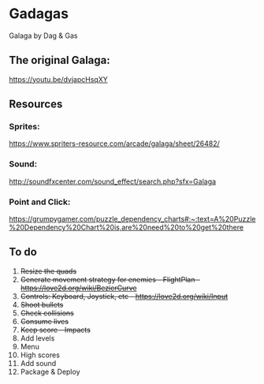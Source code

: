 # Gadagas
Galaga by Dag &amp; Gas

## The original Galaga:
https://youtu.be/dvjapcHsqXY

## Resources
### Sprites:
https://www.spriters-resource.com/arcade/galaga/sheet/26482/
### Sound:
http://soundfxcenter.com/sound_effect/search.php?sfx=Galaga
### Point and Click:
https://grumpygamer.com/puzzle_dependency_charts#:~:text=A%20Puzzle%20Dependency%20Chart%20is,are%20need%20to%20get%20there

## To do
1. ~~Resize the quads~~
2. ~~Generate movement strategy for enemies - FlightPlan - https://love2d.org/wiki/BezierCurve~~
3. ~~Controls: Keyboard, Joystick, etc - https://love2d.org/wiki/Input~~
4. ~~Shoot bullets~~
5. ~~Check collisions~~
6. ~~Consume lives~~
7. ~~Keep score - Impacts~~
8. Add levels
9. Menu
10. High scores
11. Add sound
12. Package & Deploy

